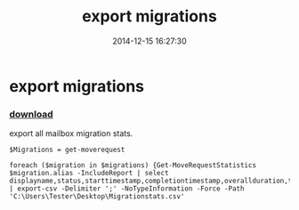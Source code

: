 ﻿---
pid:            5645
poster:         steve
title:          export migrations
date:           2014-12-15 16:27:30
format:         posh
parent:         0
parent:         0

---

# export migrations

### [download](5645.ps1)

export all mailbox migration stats.		

```posh
$Migrations = get-moverequest

foreach ($migration in $migrations) {Get-MoveRequestStatistics $migration.alias -IncludeReport | select displayname,status,starttimestamp,completiontimestamp,overallduration,totalmailboxsize,totalmailboxitemcount} | export-csv -Delimiter ';' -NoTypeInformation -Force -Path 'C:\Users\Tester\Desktop\Migrationstats.csv'
```
